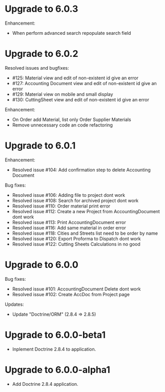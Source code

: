 # Upgrade to 6.0.3

Enhancement:
* When perform advanced search repopulate search field

# Upgrade to 6.0.2

Resolved issues and bugfixes:
* #125: Material view and edit of non-existent id give an error
* #127: Accounting Document view and edit of non-existent id give an error
* #129: Material view on mobile and small display
* #130: CuttingSheet view and edit of non-existent id give an error

Enhancement:
* On Order add Material, list only Order Supplier Materials
* Remove unnecessary code an code refactoring

# Upgrade to 6.0.1

Enhancement:
* Resolved issue #104: Add confirmation step to delete Accounting Document

Bug fixes:
* Resolved issue #106: Adding file to project dont work
* Resolved issue #108: Search for archived project dont work
* Resolved issue #110: Order material print error
* Resolved issue #112: Create a new Project from AccountingDocument dont work
* Resolved issue #113: Print AccountingDocument error
* Resolved issue #116: Add same material in order error
* Resolved issue #118: Cities and Streets list need to be order by name
* Resolved issue #120: Export Proforma to Dispatch dont work
* Resolved issue #122: Cutting Sheets Calculations in no good

# Upgrade to 6.0.0

Bug fixes:

* Resolved issue #101: AccountingDocument Delete dont work
* Resolved issue #102: Create AccDoc from Project page

Updates:

* Update "Doctrine/ORM" (2.8.4 => 2.8.5)

# Upgrade to 6.0.0-beta1

* Inplement Doctrine 2.8.4 to application.

# Upgrade to 6.0.0-alpha1

* Add Doctrine 2.8.4 application.
